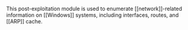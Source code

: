This post-exploitation module is used to enumerate [[network]]-related information on [[Windows]] systems, including interfaces, routes, and [[ARP]] cache.
